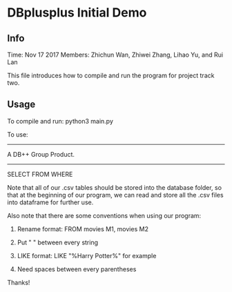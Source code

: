 # DBplusplus Initial Demo

## Info
Time: Nov 17 2017
Members: Zhichun Wan, Zhiwei Zhang, Lihao Yu, and Rui Lan 

This file introduces how to compile and run the program for project track two. 

## Usage 
To compile and run: python3 main.py

To use: 
********************************************
A DB++ Group Product.
********************************************
SELECT <some attributes> <enter>
FROM <some tables> <enter>
WHERE <some conditions> <enter>

Note that all of our .csv tables should be stored into the database folder, so 
that at the beginning of our program, we can read and store all the .csv files 
into dataframe for further use. 

Also note that there are some conventions when using our program: 

1. Rename format: 
FROM movies M1, movies M2

2. Put " " between every string 

3. LIKE format:
LIKE "%Harry Potter%" for example

4. Need spaces between every parentheses

Thanks!

